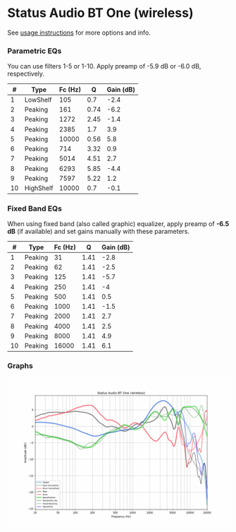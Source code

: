 # Status Audio BT One (wireless)
See [usage instructions](https://github.com/jaakkopasanen/AutoEq#usage) for more options and info.

### Parametric EQs
You can use filters 1-5 or 1-10. Apply preamp of -5.9 dB or -6.0 dB, respectively.

|   # | Type      |   Fc (Hz) |    Q |   Gain (dB) |
|-----|-----------|-----------|------|-------------|
|   1 | LowShelf  |       105 | 0.7  |        -2.4 |
|   2 | Peaking   |       161 | 0.74 |        -6.2 |
|   3 | Peaking   |      1272 | 2.45 |        -1.4 |
|   4 | Peaking   |      2385 | 1.7  |         3.9 |
|   5 | Peaking   |     10000 | 0.56 |         5.8 |
|   6 | Peaking   |       714 | 3.32 |         0.9 |
|   7 | Peaking   |      5014 | 4.51 |         2.7 |
|   8 | Peaking   |      6293 | 5.85 |        -4.4 |
|   9 | Peaking   |      7597 | 5.22 |         1.2 |
|  10 | HighShelf |     10000 | 0.7  |        -0.1 |

### Fixed Band EQs
When using fixed band (also called graphic) equalizer, apply preamp of **-6.5 dB** (if available) and set gains manually with these parameters.

|   # | Type    |   Fc (Hz) |    Q |   Gain (dB) |
|-----|---------|-----------|------|-------------|
|   1 | Peaking |        31 | 1.41 |        -2.8 |
|   2 | Peaking |        62 | 1.41 |        -2.5 |
|   3 | Peaking |       125 | 1.41 |        -5.7 |
|   4 | Peaking |       250 | 1.41 |        -4   |
|   5 | Peaking |       500 | 1.41 |         0.5 |
|   6 | Peaking |      1000 | 1.41 |        -1.5 |
|   7 | Peaking |      2000 | 1.41 |         2.7 |
|   8 | Peaking |      4000 | 1.41 |         2.5 |
|   9 | Peaking |      8000 | 1.41 |         4.9 |
|  10 | Peaking |     16000 | 1.41 |         6.1 |

### Graphs
![](./Status%20Audio%20BT%20One%20(wireless).png)
